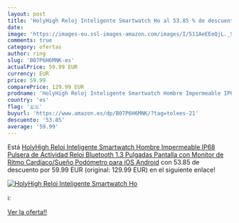 ```yaml
---
layout: post
title: 'HolyHigh Reloj Inteligente Smartwatch Ho al 53.85 % de descuento'
date: 
image: 'https://images-eu.ssl-images-amazon.com/images/I/511AeEEeQjL._SL200_.jpg'
comments: true
category: ofertas
author: ring
slug: 'B07P6H6MNK-es'
actualPrice: 59.99 EUR
currency: EUR
price: 59.99
comparePrice: 129.99 EUR
prodname: 'HolyHigh Reloj Inteligente Smartwatch Hombre Impermeable IP68 Pulsera de Actividad Reloj Bluetooth 1.3 Pulgadas Pantalla con Monitor de Ritmo Cardíaco/Sueño  Podómetro para iOS Android'
country: 'es'
flag: '🇪🇸'
buyurl: 'https://www.amazon.es/dp/B07P6H6MNK/?tag=tolees-21'
descuento: '53.85'
average: '59.99'
---
```


Está [HolyHigh Reloj Inteligente Smartwatch Hombre Impermeable IP68 Pulsera de Actividad Reloj Bluetooth 1.3 Pulgadas Pantalla con Monitor de Ritmo Cardíaco/Sueño  Podómetro para iOS Android](https://www.amazon.es/dp/B07P6H6MNK/?tag=tolees-21) con 53.85 de descuento por 59.99 EUR (original: 129.99 EUR) en el siguiente enlace!

[![HolyHigh Reloj Inteligente Smartwatch Ho](https://images-eu.ssl-images-amazon.com/images/I/511AeEEeQjL._SL200_.jpg)](https://www.amazon.es/dp/B07P6H6MNK/?tag=tolees-21)

ℹ️:


[Ver la oferta!!](https://www.amazon.es/dp/B07P6H6MNK/?tag=tolees-21)

